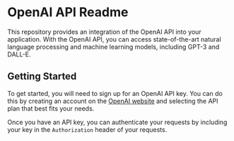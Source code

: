 # OpenAI API Readme

This repository provides an integration of the OpenAI API into your application. With the OpenAI API, you can access state-of-the-art natural language processing and machine learning models, including GPT-3 and DALL-E.

## Getting Started

To get started, you will need to sign up for an OpenAI API key. You can do this by creating an account on the [OpenAI website](https://openai.com/) and selecting the API plan that best fits your needs.

Once you have an API key, you can authenticate your requests by including your key in the `Authorization` header of your requests.